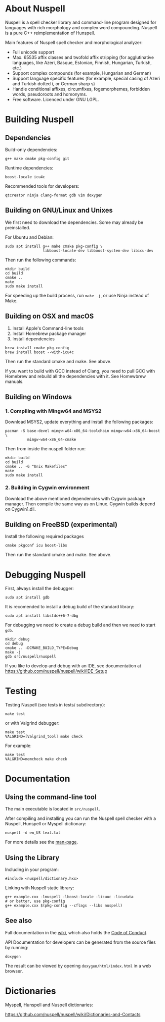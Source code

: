 # About Nuspell

Nuspell is a spell checker library and command-line program designed
for languages with rich morphology and complex word compounding.
Nuspell is a pure C++ reimplementation of Hunspell.

Main features of Nuspell spell checker and morphological analyzer:

  - Full unicode support
  - Max. 65535 affix classes and twofold affix stripping (for
    agglutinative languages, like Azeri, Basque, Estonian, Finnish,
    Hungarian, Turkish, etc.)
  - Support complex compounds (for example, Hungarian and German)
  - Support language specific features (for example, special casing of
    Azeri and Turkish dotted i, or German sharp s)
  - Handle conditional affixes, circumfixes, fogemorphemes, forbidden
    words, pseudoroots and homonyms.
  - Free software. Licenced under GNU LGPL.

# Building Nuspell

## Dependencies

Build-only dependencies:

    g++ make cmake pkg-config git

Runtime dependencies:

    boost-locale icu4c

Recommended tools for developers:

```
qtcreator ninja clang-format gdb vim doxygen
```

## Building on GNU/Linux and Unixes

We first need to download the dependencies. Some may already be preinstalled.

For Ubuntu and Debian:

    sudo apt install g++ make cmake pkg-config \
                     libboost-locale-dev libboost-system-dev libicu-dev

Then run the following commands:

    mkdir build
    cd build
    cmake ..
    make
    sudo make install

<!--sudo ldconfig-->

For speeding up the build process, run `make -j`, or use Ninja instead of Make.

## Building on OSX and macOS

1. Install Apple's Command-line tools
2. Install Homebrew package manager
3. Install dependencies

```
brew install cmake pkg-config
brew install boost --with-icu4c
```

Then run the standard cmake and make. See above.

If you want to build with GCC instead of Clang, you need to pull GCC with
Homebrew and rebuild all the dependencies with it. See Homewbrew manuals.

## Building on Windows

### 1\. Compiling with Mingw64 and MSYS2

Download MSYS2, update everything and install the following
packages:

    pacman -S base-devel mingw-w64-x86_64-toolchain mingw-w64-x86_64-boost \
              mingw-w64-x86_64-cmake

Then from inside the nuspell folder run:

    mkdir build
    cd build
    cmake .. -G "Unix Makefiles"
    make
    sudo make install

### 2\. Building in Cygwin environment

Download the above mentioned dependencies with Cygwin package manager.
Then compile the same way as on Linux. Cygwin builds depend on
Cygwin1.dll.

## Building on FreeBSD (experimental)

Install the following required packages

    cmake pkgconf icu boost-libs

Then run the standard cmake and make. See above.

# Debugging Nuspell

First, always install the debugger:

    sudo apt install gdb

It is recomended to install a debug build of the standard library:

    sudo apt install libstdc++6-7-dbg

For debugging we need to create a debug build and then we need to start
`gdb`.

    mkdir debug
    cd debug
    cmake .. -DCMAKE_BUILD_TYPE=Debug
    make -j
    gdb src/nuspell/nuspell

If you like to develop and debug with an IDE, see documentation at
https://github.com/nuspell/nuspell/wiki/IDE-Setup

# Testing

Testing Nuspell (see tests in tests/ subdirectory):

    make test

or with Valgrind debugger:

    make test
    VALGRIND=[Valgrind_tool] make check

For example:

    make test
    VALGRIND=memcheck make check

# Documentation

## Using the command-line tool

The main executable is located in `src/nuspell`.

After compiling and installing you can run the Nuspell
spell checker with a Nuspell, Hunspell or Myspell dictionary:

    nuspell -d en_US text.txt

For more details see the [man-page](docs/nuspell.1.md).

<!-- old hunspell v1 stuff
The src/tools directory contains ten executables after compiling.

  - The main executable:
      - nuspell: main program for spell checking and others (see manual)
  - Example tools:
      - analyze: example of spell checking, stemming and morphological
        analysis
      - chmorph: example of automatic morphological generation and
        conversion
      - example: example of spell checking and suggestion
  - Tools for dictionary development:
      - affixcompress: dictionary generation from large (millions of
        words) vocabularies
      - makealias: alias compression (Nuspell only, not back compatible
        with MySpell)
      - wordforms: word generation (Nuspell version of unmunch)
      - ~~hunzip: decompressor of hzip format~~ (DEPRECATED)
      - ~~hzip: compressor of hzip format~~ (DEPRECATED)
      - munch (DEPRECATED, use affixcompress): dictionary generation
        from vocabularies (it needs an affix file, too).
      - unmunch (DEPRECATED, use wordforms): list all recognized words
        of a MySpell dictionary
-->

## Using the Library

Including in your program:

    #include <nuspell/dictionary.hxx>

Linking with Nuspell static library:

    g++ example.cxx -lnuspell -lboost-locale -licuuc -licudata
    # or better, use pkg-config
    g++ example.cxx $(pkg-config --cflags --libs nuspell)

## See also

Full documentation in the
[wiki](https://github.com/nuspell/nuspell/wiki), which also holds the
[Code of Conduct](https://github.com/nuspell/nuspell/wiki/Code-of-Conduct).

API Documentation for developers can be generated from the source files by
running:

    doxygen

The result can be viewed by opening `doxygen/html/index.html` in a web
browser.

# Dictionaries

Myspell, Hunspell and Nuspell dictionaries:

<https://github.com/nuspell/nuspell/wiki/Dictionaries-and-Contacts>
